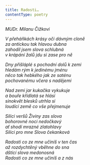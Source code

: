 ```yaml
---
title: Radosti…
contentType: poetry
---
```


<section>

_MUDr. Milanu Čížkovi_

_V přeháňkách krásy oči dávným cloně  
za antickou tak hlavou dubna  
zahodil jsem slova schlubná  
v krápání žalů jdu si zase pro ně_

</section>

<section>

_Dny přišláplé s pochodní dolů k zemi  
hledám rým k jedinému jménu  
něco tak hebkého jak ze saténu  
pochovanému včera s nadějemi_

</section>

<section>

_Nad zemi jar kukačka vykukuje  
a bouře křídlatá se hlásí  
sinokvět blesků utrhla si  
loudící země co vše přejmenuje_

</section>

<section>

_Silici veršů Živiny zas slova  
bohorovné noci nedočkavý  
ať shodí mrazné zlatohlavy  
Silici pro mne Slova čekanková_

</section>

<section>

_Radosti co ze mne učiníš v ten čas  
až rozdychtěný vběhne do sna  
dštící slova medonosná  
Radosti co ze mne učiníš a z nás_

</section>
